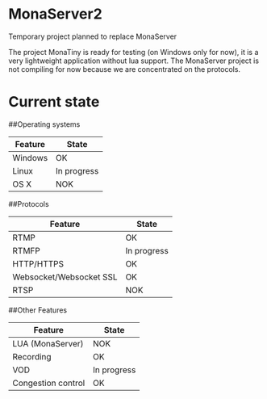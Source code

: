 # MonaServer2
Temporary project planned to replace MonaServer

The project MonaTiny is ready for testing (on Windows only for now), it is a very lightweight application without lua support.
The MonaServer project is not compiling for now because we are concentrated on the protocols.

# Current state

##Operating systems

Feature                                      | State
---------------------------------------------|---------------------
Windows                                      | OK
Linux                                        | In progress
OS X                                         | NOK

##Protocols

Feature                                      | State
---------------------------------------------|---------------------
RTMP                                         | OK
RTMFP                                        | In progress
HTTP/HTTPS                                   | OK
Websocket/Websocket SSL                      | OK
RTSP                                         | NOK

##Other Features

Feature                                      | State
---------------------------------------------|---------------------
LUA (MonaServer)                             | NOK
Recording                                    | OK
VOD                                          | In progress
Congestion control                           | OK

